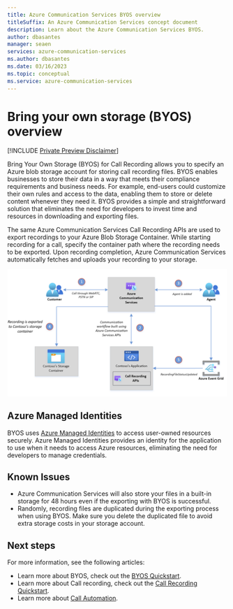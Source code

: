```yaml
---
title: Azure Communication Services BYOS overview
titleSuffix: An Azure Communication Services concept document
description: Learn about the Azure Communication Services BYOS.
author: dbasantes
manager: seaen
services: azure-communication-services
ms.author: dbasantes
ms.date: 03/16/2023
ms.topic: conceptual
ms.service: azure-communication-services
---
```


# Bring your own storage (BYOS) overview

[!INCLUDE [Private Preview Disclaimer](../../../../communication-services/includes/private-preview-include-section.md)]


Bring Your Own Storage (BYOS) for Call Recording allows you to specify an Azure blob storage account for storing call recording files. BYOS enables businesses to store their data in a way that meets their compliance requirements and business needs. For example, end-users could customize their own rules and access to the data, enabling them to store or delete content whenever they need it. BYOS provides a simple and straightforward solution that eliminates the need for developers to invest time and resources in downloading and exporting files.

The same Azure Communication Services Call Recording APIs are used to export recordings to your Azure Blob Storage Container. While starting recording for a call, specify the container path where the recording needs to be exported. Upon recording completion, Azure Communication Services automatically fetches and uploads your recording to your storage.

![Diagram showing a call recording being automatically exported to storage container](../media/byos-concept.png)

## Azure Managed Identities

BYOS uses [Azure Managed Identities](../../../../active-directory/managed-identities-azure-resources/overview.md) to access user-owned resources securely. Azure Managed Identities provides an identity for the application to use when it needs to access Azure resources, eliminating the need for developers to manage credentials.


## Known Issues

- Azure Communication Services will also store your files in a built-in storage for 48 hours even if the exporting with BYOS is successful.
- Randomly, recording files are duplicated during the exporting process when using BYOS. Make sure you delete the duplicated file to avoid extra storage costs in your storage account.


## Next steps
For more information, see the following articles:
- Learn more about BYOS, check out the [BYOS Quickstart](../../../quickstarts/call-automation/call-recording/bring-your-own-storage.md).
- Learn more about Call recording, check out the [Call Recording Quickstart](../../../quickstarts/voice-video-calling/get-started-call-recording.md).
- Learn more about [Call Automation](../../../quickstarts/call-automation/callflows-for-customer-interactions.md).

